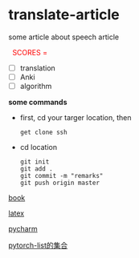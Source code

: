 # translate-article
 some article about speech article

<font color=red>  SCORES =   </font>

- [ ] translation
- [ ] Anki
- [ ] algorithm

 **some commands**

- first, cd your targer location, then 

  ```shell
  get clone ssh
  ```

- cd location

  ```shell
  git init
  git add .
  git commit -m "remarks"
  git push origin master
  ```

[book](<https://ebook.lorefree.com/>)

[latex](http://www.mohu.org/info/symbols/symbols.html)

[pycharm](<https://www.cnblogs.com/du-hong/p/10244304.html>)

[pytorch-list的集合](https://github.com/bharathgs/Awesome-pytorch-list)

